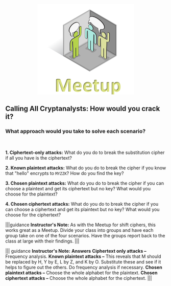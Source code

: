 <figure class="snippetimg" style="margin: 0 auto;width:60%">
  <img src=".guides/img/MeetIntro.PNG">
  </figure>


## Calling All Cryptanalysts: How would you crack it?

### What approach would you take to solve each scenario?

<br>

**1. Ciphertext-only attacks:** What do you do to break the substitution cipher if all you have is the ciphertext?

**2. Known plaintext attacks:** What do you do to break the cipher if you know that "hello" encrypts to `MYZZK`? How do you find the key?

**3. Chosen plaintext attacks:** What do you do to break the cipher if you can choose a plaintext and get its ciphertext but no key? What would you choose for the plaintext? 

**4. Chosen ciphertext attacks:** What do you do to break the cipher if you can choose a ciphertext and get its plaintext but no key? What would you choose for the ciphertext? 

|||guidance
**Instructor's Note:** As with the Meetup for shift ciphers, this works great as a Meetup.  Divide your class into groups and have each group take on one of the four scenarios. Have the groups report back to the class at large with their findings.
|||

||| guidance
**Instructor's Note:** 
**Answers** 
**Ciphertext only attacks –** Frequency analysis.
**Known plaintext attacks –** This reveals that M should be replaced by H, Y by E, L by Z, and K by O. Substitute these and see if it helps to figure out the others. Do frequency analysis if necessary.
**Chosen plaintext attacks –** Choose the whole alphabet for the plaintext.
**Chosen ciphertext attacks –** Choose the whole alphabet for the ciphertext.
|||
